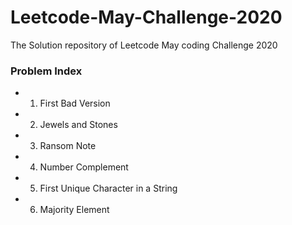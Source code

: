 # Leetcode-May-Challenge-2020
The Solution repository of Leetcode May coding Challenge 2020  

### Problem Index  
* 1) First Bad Version  
* 2) Jewels and Stones  
* 3) Ransom Note  
* 4) Number Complement  
* 5) First Unique Character in a String  
* 6) Majority Element  

